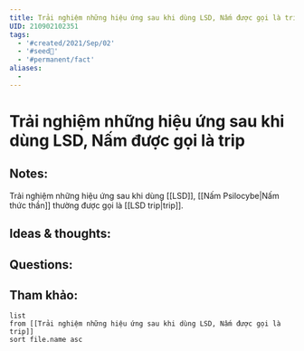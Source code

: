 ```yaml
---
title: Trải nghiệm những hiệu ứng sau khi dùng LSD, Nấm được gọi là trip
UID: 210902102351
tags:
  - '#created/2021/Sep/02'
  - '#seed🥜'
  - '#permanent/fact'
aliases:
  - 
---
```

# Trải nghiệm những hiệu ứng sau khi dùng LSD, Nấm được gọi là trip

## Notes:
Trải nghiệm những hiệu ứng sau khi dùng [[LSD]], [[Nấm Psilocybe|Nấm thức thần]] thường  được gọi là [[LSD trip|trip]].

## Ideas & thoughts:

## Questions:


## Tham khảo:
```dataview
list
from [[Trải nghiệm những hiệu ứng sau khi dùng LSD, Nấm được gọi là trip]]
sort file.name asc
```
